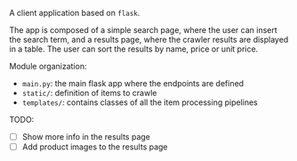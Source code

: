 A client application based on `flask`.

The app is composed of a simple search page, where the user can insert the 
search term, and a results page, where the crawler results are displayed in a
table. The user can sort the results by name, price or unit price.

Module organization:
  - `main.py`: the main flask app where the endpoints are defined
  - `static/`: definition of items to crawle
  - `templates/`: contains classes of all the item processing pipelines

TODO:
  - [ ] Show more info in the results page
  - [ ] Add product images to the results page